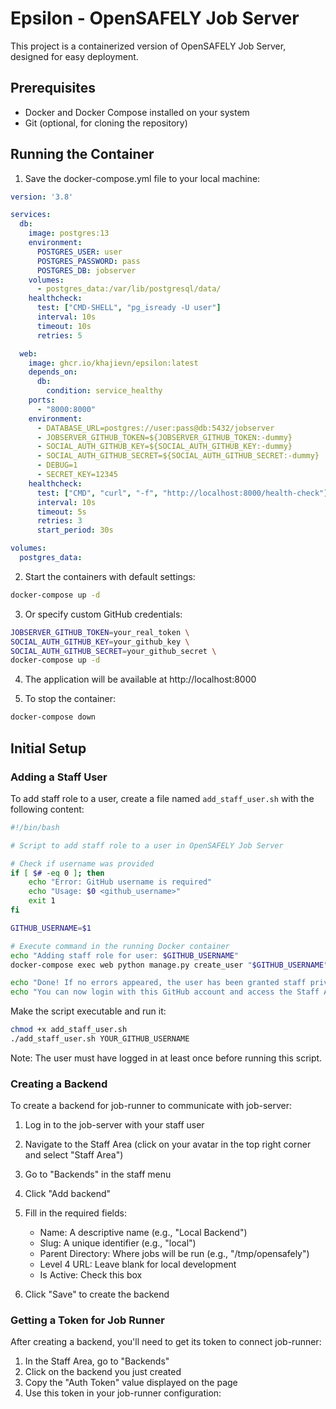 # Epsilon - OpenSAFELY Job Server

This project is a containerized version of OpenSAFELY Job Server, designed for easy deployment.

## Prerequisites

- Docker and Docker Compose installed on your system
- Git (optional, for cloning the repository)

## Running the Container

1. Save the docker-compose.yml file to your local machine:

```yaml
version: '3.8'

services:
  db:
    image: postgres:13
    environment:
      POSTGRES_USER: user
      POSTGRES_PASSWORD: pass
      POSTGRES_DB: jobserver
    volumes:
      - postgres_data:/var/lib/postgresql/data/
    healthcheck:
      test: ["CMD-SHELL", "pg_isready -U user"]
      interval: 10s
      timeout: 10s
      retries: 5

  web:
    image: ghcr.io/khajievn/epsilon:latest
    depends_on:
      db:
        condition: service_healthy
    ports:
      - "8000:8000"
    environment:
      - DATABASE_URL=postgres://user:pass@db:5432/jobserver
      - JOBSERVER_GITHUB_TOKEN=${JOBSERVER_GITHUB_TOKEN:-dummy}
      - SOCIAL_AUTH_GITHUB_KEY=${SOCIAL_AUTH_GITHUB_KEY:-dummy}
      - SOCIAL_AUTH_GITHUB_SECRET=${SOCIAL_AUTH_GITHUB_SECRET:-dummy}
      - DEBUG=1
      - SECRET_KEY=12345
    healthcheck:
      test: ["CMD", "curl", "-f", "http://localhost:8000/health-check"]
      interval: 10s
      timeout: 5s
      retries: 3
      start_period: 30s

volumes:
  postgres_data:
```

2. Start the containers with default settings:

```bash
docker-compose up -d
```

3. Or specify custom GitHub credentials:

```bash
JOBSERVER_GITHUB_TOKEN=your_real_token \
SOCIAL_AUTH_GITHUB_KEY=your_github_key \
SOCIAL_AUTH_GITHUB_SECRET=your_github_secret \
docker-compose up -d
```

4. The application will be available at http://localhost:8000

5. To stop the container:

```bash
docker-compose down
```

## Initial Setup

### Adding a Staff User

To add staff role to a user, create a file named `add_staff_user.sh` with the following content:

```bash
#!/bin/bash

# Script to add staff role to a user in OpenSAFELY Job Server

# Check if username was provided
if [ $# -eq 0 ]; then
    echo "Error: GitHub username is required"
    echo "Usage: $0 <github_username>"
    exit 1
fi

GITHUB_USERNAME=$1

# Execute command in the running Docker container
echo "Adding staff role for user: $GITHUB_USERNAME"
docker-compose exec web python manage.py create_user "$GITHUB_USERNAME" -s

echo "Done! If no errors appeared, the user has been granted staff privileges."
echo "You can now login with this GitHub account and access the Staff Area."
```

Make the script executable and run it:

```bash
chmod +x add_staff_user.sh
./add_staff_user.sh YOUR_GITHUB_USERNAME
```

Note: The user must have logged in at least once before running this script.

### Creating a Backend

To create a backend for job-runner to communicate with job-server:

1. Log in to the job-server with your staff user
2. Navigate to the Staff Area (click on your avatar in the top right corner and select "Staff Area")
3. Go to "Backends" in the staff menu
4. Click "Add backend"
5. Fill in the required fields:
   - Name: A descriptive name (e.g., "Local Backend")
   - Slug: A unique identifier (e.g., "local")
   - Parent Directory: Where jobs will be run (e.g., "/tmp/opensafely")
   - Level 4 URL: Leave blank for local development
   - Is Active: Check this box

6. Click "Save" to create the backend

### Getting a Token for Job Runner

After creating a backend, you'll need to get its token to connect job-runner:

1. In the Staff Area, go to "Backends"
2. Click on the backend you just created
3. Copy the "Auth Token" value displayed on the page
4. Use this token in your job-runner configuration:
